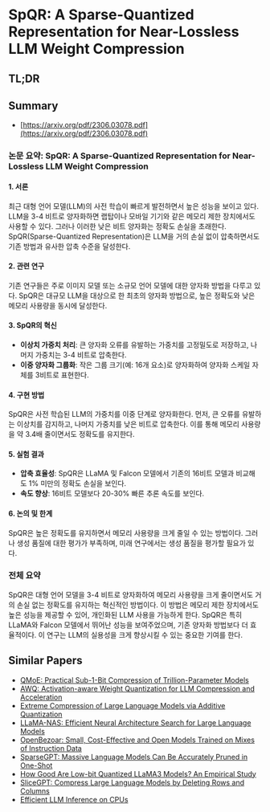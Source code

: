 # SpQR: A Sparse-Quantized Representation for Near-Lossless LLM Weight Compression
## TL;DR
## Summary
- [https://arxiv.org/pdf/2306.03078.pdf](https://arxiv.org/pdf/2306.03078.pdf)

### 논문 요약: SpQR: A Sparse-Quantized Representation for Near-Lossless LLM Weight Compression

#### 1. 서론
최근 대형 언어 모델(LLM)의 사전 학습이 빠르게 발전하면서 높은 성능을 보이고 있다. LLM을 3-4 비트로 양자화하면 랩탑이나 모바일 기기와 같은 메모리 제한 장치에서도 사용할 수 있다. 그러나 이러한 낮은 비트 양자화는 정확도 손실을 초래한다. SpQR(Sparse-Quantized Representation)은 LLM을 거의 손실 없이 압축하면서도 기존 방법과 유사한 압축 수준을 달성한다.

#### 2. 관련 연구
기존 연구들은 주로 이미지 모델 또는 소규모 언어 모델에 대한 양자화 방법을 다루고 있다. SpQR은 대규모 LLM을 대상으로 한 최초의 양자화 방법으로, 높은 정확도와 낮은 메모리 사용량을 동시에 달성한다.

#### 3. SpQR의 혁신
- **이상치 가중치 처리**: 큰 양자화 오류를 유발하는 가중치를 고정밀도로 저장하고, 나머지 가중치는 3-4 비트로 압축한다.
- **이중 양자화 그룹화**: 작은 그룹 크기(예: 16개 요소)로 양자화하여 양자화 스케일 자체를 3비트로 표현한다.

#### 4. 구현 방법
SpQR은 사전 학습된 LLM의 가중치를 이중 단계로 양자화한다. 먼저, 큰 오류를 유발하는 이상치를 감지하고, 나머지 가중치를 낮은 비트로 압축한다. 이를 통해 메모리 사용량을 약 3.4배 줄이면서도 정확도를 유지한다.

#### 5. 실험 결과
- **압축 효율성**: SpQR은 LLaMA 및 Falcon 모델에서 기존의 16비트 모델과 비교해도 1% 미만의 정확도 손실을 보인다.
- **속도 향상**: 16비트 모델보다 20-30% 빠른 추론 속도를 보인다.

#### 6. 논의 및 한계
SpQR은 높은 정확도를 유지하면서 메모리 사용량을 크게 줄일 수 있는 방법이다. 그러나 생성 품질에 대한 평가가 부족하며, 미래 연구에서는 생성 품질을 평가할 필요가 있다.

### 전체 요약
SpQR은 대형 언어 모델을 3-4 비트로 양자화하여 메모리 사용량을 크게 줄이면서도 거의 손실 없는 정확도를 유지하는 혁신적인 방법이다. 이 방법은 메모리 제한 장치에서도 높은 성능을 제공할 수 있어, 개인화된 LLM 사용을 가능하게 한다. SpQR은 특히 LLaMA와 Falcon 모델에서 뛰어난 성능을 보여주었으며, 기존 양자화 방법보다 더 효율적이다. 이 연구는 LLM의 실용성을 크게 향상시킬 수 있는 중요한 기여를 한다.

## Similar Papers
- [QMoE: Practical Sub-1-Bit Compression of Trillion-Parameter Models](2310.16795.md)
- [AWQ: Activation-aware Weight Quantization for LLM Compression and Acceleration](2306.00978.md)
- [Extreme Compression of Large Language Models via Additive Quantization](2401.06118.md)
- [LLaMA-NAS: Efficient Neural Architecture Search for Large Language Models](2405.18377.md)
- [OpenBezoar: Small, Cost-Effective and Open Models Trained on Mixes of Instruction Data](2404.12195.md)
- [SparseGPT: Massive Language Models Can Be Accurately Pruned in One-Shot](2301.00774.md)
- [How Good Are Low-bit Quantized LLaMA3 Models? An Empirical Study](2404.14047.md)
- [SliceGPT: Compress Large Language Models by Deleting Rows and Columns](2401.15024.md)
- [Efficient LLM Inference on CPUs](2311.00502.md)
